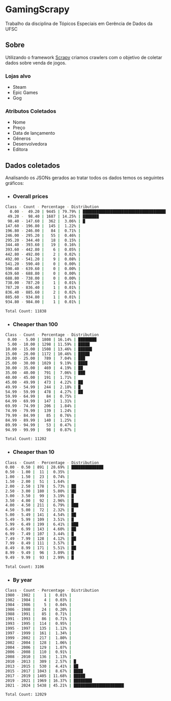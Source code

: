 # GamingScrapy

Trabalho da disciplina de Tópicos Especiais em Gerência de Dados da UFSC

## Sobre

Utilizando o framework [Scrapy](https://scrapy.org) criamos crawlers com o objetivo de coletar dados sobre venda de jogos.

### Lojas alvo
- Steam
- Epic Games
- Gog

### Atributos Coletados
- Nome
- Preço
- Data de lançamento
- Gêneros
- Desenvolvedora
- Editora

## Dados coletados
Analisando os JSONs gerados ao tratar todos os dados temos os seguintes gráficos:

 - ### Overall prices
```bash
Class - Count - Percentage - Distribution
  0.00 -  49.20 | 9445 | 79.79% | ███████████████████████████████████████
 49.20 -  98.40 | 1687 | 14.25% | ███████
 98.40 - 147.60 |  362 |  3.06% | █
147.60 - 196.80 |  145 |  1.22% | 
196.80 - 246.00 |   84 |  0.71% | 
246.00 - 295.20 |   55 |  0.46% | 
295.20 - 344.40 |   18 |  0.15% | 
344.40 - 393.60 |   19 |  0.16% | 
393.60 - 442.80 |    6 |  0.05% | 
442.80 - 492.00 |    2 |  0.02% | 
492.00 - 541.20 |    9 |  0.08% | 
541.20 - 590.40 |    0 |  0.00% | 
590.40 - 639.60 |    0 |  0.00% | 
639.60 - 688.80 |    0 |  0.00% | 
688.80 - 738.00 |    0 |  0.00% | 
738.00 - 787.20 |    1 |  0.01% | 
787.20 - 836.40 |    1 |  0.01% | 
836.40 - 885.60 |    2 |  0.02% | 
885.60 - 934.80 |    1 |  0.01% |
934.80 - 984.00 |    1 |  0.01% |

Total Count: 11838
```
- ### Cheaper than 100
```bash
Class - Count - Percentage - Distribution
 0.00 -  5.00 | 1808 | 16.14% | ████████
 5.00 - 10.00 | 1298 | 11.59% | █████
10.00 - 15.00 | 1508 | 13.46% | ██████
15.00 - 20.00 | 1172 | 10.46% | █████
20.00 - 25.00 |  789 |  7.04% | ███
25.00 - 30.00 | 1029 |  9.19% | ████
30.00 - 35.00 |  469 |  4.19% | ██
35.00 - 40.00 |  791 |  7.06% | ███
40.00 - 45.00 |  191 |  1.71% |
45.00 - 49.99 |  473 |  4.22% | ██
49.99 - 54.99 |  244 |  2.18% | █
54.99 - 59.99 |  478 |  4.27% | ██
59.99 - 64.99 |   84 |  0.75% |
64.99 - 69.99 |  147 |  1.31% |
69.99 - 74.99 |  206 |  1.84% |
74.99 - 79.99 |  139 |  1.24% |
79.99 - 84.99 |   85 |  0.76% |
84.99 - 89.99 |  140 |  1.25% |
89.99 - 94.99 |   53 |  0.47% |
94.99 - 99.99 |   98 |  0.87% |

Total Count: 11202 
```
- ### Cheaper than 10
```bash
Class - Count - Percentage - Distribution
0.00 - 0.50 | 891 | 28.69% | ██████████████
0.50 - 1.00 |  11 |  0.35% |
1.00 - 1.50 |  23 |  0.74% |
1.50 - 2.00 |  51 |  1.64% |
2.00 - 2.50 | 178 |  5.73% | ██
2.50 - 3.00 | 180 |  5.80% | ██
3.00 - 3.50 |  99 |  3.19% | █
3.50 - 4.00 |  92 |  2.96% | █
4.00 - 4.50 | 211 |  6.79% | ███
4.50 - 5.00 |  72 |  2.32% | █
5.00 - 5.49 | 141 |  4.54% | ██
5.49 - 5.99 | 109 |  3.51% | █
5.99 - 6.49 | 199 |  6.41% | ███
6.49 - 6.99 | 143 |  4.60% | ██
6.99 - 7.49 | 107 |  3.44% | █
7.49 - 7.99 | 128 |  4.12% | ██
7.99 - 8.49 | 111 |  3.57% | █
8.49 - 8.99 | 171 |  5.51% | ██
8.99 - 9.49 |  96 |  3.09% | █
9.49 - 9.99 |  93 |  2.99% | █

Total Count: 3106
```
- ### By year
```bash
Class - Count - Percentage - Distribution
1980 - 1982 |    1 |  0.01% |
1982 - 1984 |    4 |  0.03% |
1984 - 1986 |    5 |  0.04% |
1986 - 1988 |   24 |  0.20% |
1988 - 1991 |   85 |  0.71% |
1991 - 1993 |   86 |  0.71% |
1993 - 1995 |  114 |  0.95% |
1995 - 1997 |  135 |  1.12% |
1997 - 1999 |  161 |  1.34% |
1999 - 2002 |  217 |  1.80% |
2002 - 2004 |  128 |  1.06% |
2004 - 2006 |  129 |  1.07% |
2006 - 2008 |  110 |  0.91% |
2008 - 2010 |  136 |  1.13% |
2010 - 2013 |  309 |  2.57% | █
2013 - 2015 |  530 |  4.41% | ██
2015 - 2017 | 1043 |  8.67% | ████
2017 - 2019 | 1405 | 11.68% | █████
2019 - 2021 | 1969 | 16.37% | ████████
2021 - 2024 | 5438 | 45.21% | ██████████████████████

Total Count: 12029
```

